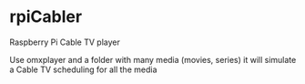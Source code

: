 # rpiCabler
Raspberry Pi Cable TV player

Use omxplayer and a folder with many media (movies, series) it will simulate
a Cable TV scheduling for all the media
